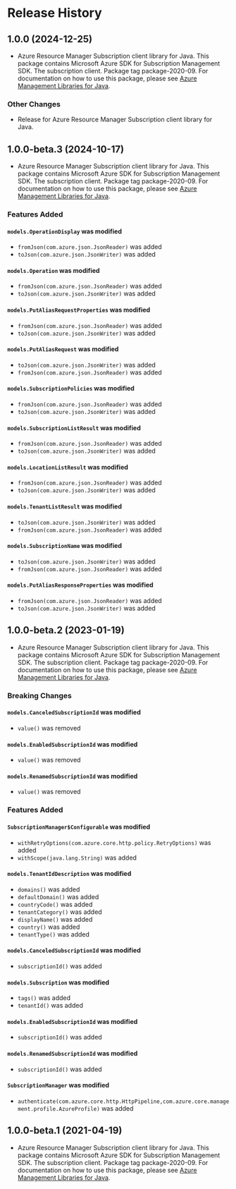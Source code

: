 # Release History

## 1.0.0 (2024-12-25)

- Azure Resource Manager Subscription client library for Java. This package contains Microsoft Azure SDK for Subscription Management SDK. The subscription client. Package tag package-2020-09. For documentation on how to use this package, please see [Azure Management Libraries for Java](https://aka.ms/azsdk/java/mgmt).

### Other Changes

- Release for Azure Resource Manager Subscription client library for Java.

## 1.0.0-beta.3 (2024-10-17)

- Azure Resource Manager Subscription client library for Java. This package contains Microsoft Azure SDK for Subscription Management SDK. The subscription client. Package tag package-2020-09. For documentation on how to use this package, please see [Azure Management Libraries for Java](https://aka.ms/azsdk/java/mgmt).

### Features Added

#### `models.OperationDisplay` was modified

* `fromJson(com.azure.json.JsonReader)` was added
* `toJson(com.azure.json.JsonWriter)` was added

#### `models.Operation` was modified

* `fromJson(com.azure.json.JsonReader)` was added
* `toJson(com.azure.json.JsonWriter)` was added

#### `models.PutAliasRequestProperties` was modified

* `fromJson(com.azure.json.JsonReader)` was added
* `toJson(com.azure.json.JsonWriter)` was added

#### `models.PutAliasRequest` was modified

* `toJson(com.azure.json.JsonWriter)` was added
* `fromJson(com.azure.json.JsonReader)` was added

#### `models.SubscriptionPolicies` was modified

* `fromJson(com.azure.json.JsonReader)` was added
* `toJson(com.azure.json.JsonWriter)` was added

#### `models.SubscriptionListResult` was modified

* `fromJson(com.azure.json.JsonReader)` was added
* `toJson(com.azure.json.JsonWriter)` was added

#### `models.LocationListResult` was modified

* `fromJson(com.azure.json.JsonReader)` was added
* `toJson(com.azure.json.JsonWriter)` was added

#### `models.TenantListResult` was modified

* `toJson(com.azure.json.JsonWriter)` was added
* `fromJson(com.azure.json.JsonReader)` was added

#### `models.SubscriptionName` was modified

* `toJson(com.azure.json.JsonWriter)` was added
* `fromJson(com.azure.json.JsonReader)` was added

#### `models.PutAliasResponseProperties` was modified

* `fromJson(com.azure.json.JsonReader)` was added
* `toJson(com.azure.json.JsonWriter)` was added

## 1.0.0-beta.2 (2023-01-19)

- Azure Resource Manager Subscription client library for Java. This package contains Microsoft Azure SDK for Subscription Management SDK. The subscription client. Package tag package-2020-09. For documentation on how to use this package, please see [Azure Management Libraries for Java](https://aka.ms/azsdk/java/mgmt).

### Breaking Changes

#### `models.CanceledSubscriptionId` was modified

* `value()` was removed

#### `models.EnabledSubscriptionId` was modified

* `value()` was removed

#### `models.RenamedSubscriptionId` was modified

* `value()` was removed

### Features Added

#### `SubscriptionManager$Configurable` was modified

* `withRetryOptions(com.azure.core.http.policy.RetryOptions)` was added
* `withScope(java.lang.String)` was added

#### `models.TenantIdDescription` was modified

* `domains()` was added
* `defaultDomain()` was added
* `countryCode()` was added
* `tenantCategory()` was added
* `displayName()` was added
* `country()` was added
* `tenantType()` was added

#### `models.CanceledSubscriptionId` was modified

* `subscriptionId()` was added

#### `models.Subscription` was modified

* `tags()` was added
* `tenantId()` was added

#### `models.EnabledSubscriptionId` was modified

* `subscriptionId()` was added

#### `models.RenamedSubscriptionId` was modified

* `subscriptionId()` was added

#### `SubscriptionManager` was modified

* `authenticate(com.azure.core.http.HttpPipeline,com.azure.core.management.profile.AzureProfile)` was added

## 1.0.0-beta.1 (2021-04-19)

- Azure Resource Manager Subscription client library for Java. This package contains Microsoft Azure SDK for Subscription Management SDK. The subscription client. Package tag package-2020-09. For documentation on how to use this package, please see [Azure Management Libraries for Java](https://aka.ms/azsdk/java/mgmt).
